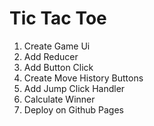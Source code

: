 # Tic Tac Toe
1. Create Game Ui
2. Add Reducer
3. Add Button Click
4. Create Move History Buttons
5. Add Jump Click Handler
6. Calculate Winner
7. Deploy on Github Pages